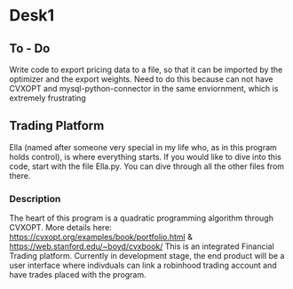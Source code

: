 # Desk1

## To - Do
Write code to export pricing data to a file, so that it can be imported by the optimizer and the export weights. Need to do this because can not have CVXOPT and mysql-python-connector in the same enviornment, which is extremely frustrating 

## Trading Platform
Ella (named after someone very special in my life who, as in this program holds control), is where everything starts. If you would like to dive into this code, start with the file Ella.py. You can dive through all the other files from there. 

### Description
The heart of this program is a quadratic programming algorithm through CVXOPT. More details here: https://cvxopt.org/examples/book/portfolio.html & https://web.stanford.edu/~boyd/cvxbook/ This is an integrated Financial Trading platform. Currently in development stage, the end product will be a user interface where indivduals can link a robinhood trading account and have trades placed with the program. 


